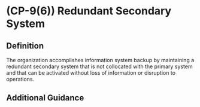 
# (CP-9(6)) Redundant Secondary System

## Definition

The organization accomplishes information system backup by maintaining a redundant secondary system that is not collocated with the primary system and that can be activated without loss of information or disruption to operations.

## Additional Guidance


